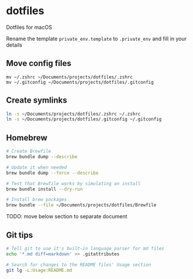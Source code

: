 # dotfiles

Dotfiles for macOS

Rename the template `private_env.template` to `.private_env` and fill in your details

## Move config files

`mv ~/.zshrc ~/Documents/projects/dotfiles/.zshrc`<br>
`mv ~/.gitconfig ~/Documents/projects/dotfiles/.gitconfig`

## Create symlinks

```BASH
ln -s ~/Documents/projects/dotfiles/.zshrc ~/.zshrc
ln -s ~/Documents/projects/dotfiles/.gitconfig ~/.gitconfig
```

## Homebrew

```BASH
# Create Brewfile
brew bundle dump --describe

# Update it when needed
brew bundle dump --force --describe

# Test that Brewfile works by simulating an install
brew bundle install --dry-run

# Install brew packages
brew bundle --file ~/Documents/projects/dotfiles/Brewfile
```

TODO: move below section to separate document

## Git tips

```BASH
# Tell git to use it's built-in language parser for md files
echo '*.md diff=markdown' >> .gitattributes

# Search for changes to the README files' Usage section
git lg -L:Usage:README.md
```
